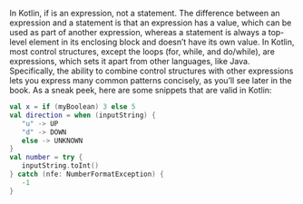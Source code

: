 
In Kotlin, if is an expression, not a statement.
The difference between an expression and a statement is that an expression has a value,
which can be used as part of another expression, whereas a statement is always a top-level
element in its enclosing block and doesn’t have its own value. In Kotlin, most control structures,
except the loops (for, while, and do/while), are expressions, which sets it apart from other languages,
like Java. Specifically, the ability to combine control structures with other expressions
lets you express many common patterns concisely, as you’ll see later in the book. As a sneak peek,
here are some snippets that are valid in Kotlin:

```Kotlin
val x = if (myBoolean) 3 else 5
val direction = when (inputString) {
   "u" -> UP
   "d" -> DOWN
   else -> UNKNOWN
}
val number = try {
   inputString.toInt()
} catch (nfe: NumberFormatException) {
   -1
}
```